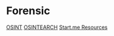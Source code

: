 # Forensic
[OSINT](OSINT.md)
[OSINTEARCH](OSINTEARCH.md)
[Start.me Resources](Start.me%20Resources.md)
